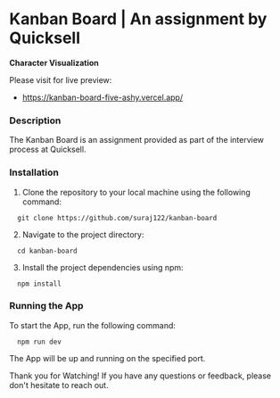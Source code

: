 # Kanban Board | An assignment by Quicksell

**Character Visualization**

Please visit for live preview:

- https://kanban-board-five-ashy.vercel.app/

### Description

The Kanban Board is an assignment provided as part of the interview process at Quicksell.

### Installation

1. Clone the repository to your local machine using the following command:

```
  git clone https://github.com/suraj122/kanban-board

```

2. Navigate to the project directory:

```
  cd kanban-board
```

3. Install the project dependencies using npm:

```
  npm install
```

### Running the App

To start the App, run the following command:

```
  npm run dev
```

The App will be up and running on the specified port.

Thank you for Watching! If you have any questions or feedback, please don't hesitate to reach out.
